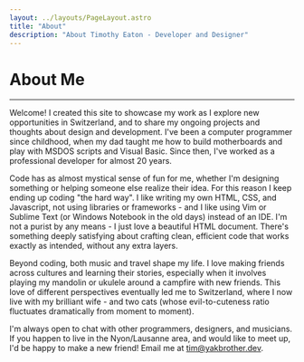 ```yaml
---
layout: ../layouts/PageLayout.astro
title: "About"
description: "About Timothy Eaton - Developer and Designer"
---
```


# About Me

---

Welcome! I created this site to showcase my work as I explore new opportunities in Switzerland, and to share my ongoing projects and thoughts about design and development. I've been a computer programmer since childhood, when my dad taught me how to build motherboards and play with MSDOS scripts and Visual Basic. Since then, I've worked as a professional developer for almost 20 years.

Code has as almost mystical sense of fun for me, whether I'm designing something or helping someone else realize their idea. For this reason I keep ending up coding "the hard way". I like writing my own HTML, CSS, and Javascript, not using libraries or frameworks - and I like using Vim or Sublime Text (or Windows Notebook in the old days) instead of an IDE. I'm not a purist by any means - I just love a beautiful HTML document. There's something deeply satisfying about crafting clean, efficient code that works exactly as intended, without any extra layers.

Beyond coding, both music and travel shape my life. I love making friends across cultures and learning their stories, especially when it involves playing my mandolin or ukulele around a campfire with new friends. This love of different perspectives eventually led me to Switzerland, where I now live with my brilliant wife - and two cats (whose evil-to-cuteness ratio fluctuates dramatically from moment to moment).

I'm always open to chat with other programmers, designers, and musicians. If you happen to live in the Nyon/Lausanne area, and would like to meet up, I'd be happy to make a new friend! Email me at <a href="mailto:tim@yakbrother.dev">tim@yakbrother.dev</a>.
